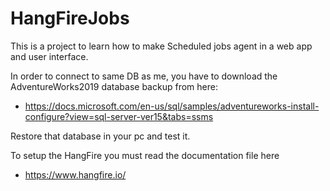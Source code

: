 # HangFireJobs
This is a project to learn how to make Scheduled jobs agent in a web app and user interface. 

In order to connect to same DB as me, you have to download the AdventureWorks2019 database backup from here:
 - https://docs.microsoft.com/en-us/sql/samples/adventureworks-install-configure?view=sql-server-ver15&tabs=ssms
 
 Restore that database in your pc and test it. 
 
 
 To setup the HangFire you must read the documentation file here
  - https://www.hangfire.io/
  
  
  
